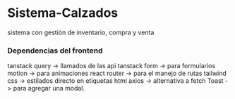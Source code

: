 # Sistema-Calzados
sistema con gestión de inventario, compra y venta 

### Dependencias del frontend
tanstack query -> llamados de las api
tanstack form -> para formularios
motion  -> para animaciones
react router -> para el manejo de rutas
tailwind css -> estilados directo en etiquetas html
axios  -> alternativa a fetch
Toast -> para agregar una modal.

